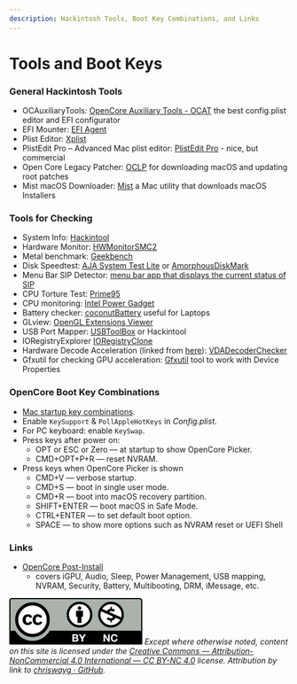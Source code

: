 ```yaml
---
description: Hackintosh Tools, Boot Key Combinations, and Links
---
```


# Tools and Boot Keys

### General Hackintosh Tools

* OCAuxiliaryTool&#x73;_:_ [OpenCore Auxiliary Tools - OCAT](https://github.com/ic005k/QtOpenCoreConfig) the best config.plist editor and EFI configurator&#x20;
* EFI Mounter: [EFI Agent](https://github.com/benbaker76/EFI-Agent)
* Plist Editor: [Xplist](https://github.com/ic005k/Xplist)
* PlistEdit Pro – Advanced Mac plist editor: [PlistEdit Pro](https://www.fatcatsoftware.com/plisteditpro/) - nice, but commercial
* Open Core Legacy Patcher: [OCLP](https://github.com/dortania/OpenCore-Legacy-Patcher/releases/tag/2.1.2) for downloading macOS and updating root patches
* Mist macOS Downloader: [Mist](https://github.com/ninxsoft/Mist) a Mac utility that downloads macOS Installers

### Tools for Checking

* System Info: [Hackintool](https://github.com/headkaze/Hackintool)
* Hardware Monitor: [HWMonitorSMC2](https://github.com/CloverHackyColor/HWMonitorSMC2)
* Metal benchmark: [Geekbench](https://www.geekbench.com)
* Disk Speedtest: [AJA System Test Lite](https://www.aja.com/products/aja-system-test) or [AmorphousDiskMark](https://katsurashareware.com/amorphousdiskmark/)
* Menu Bar SIP Detector: [menu bar app that displays the current status of SIP](https://github.com/ITzTravelInTime/MenuBarSIPDetector)
* CPU Torture Test: [Prime95](https://www.mersenne.org/download/)
* CPU monitoring: [Intel Power Gadget](https://www.intel.com/content/www/us/en/developer/articles/tool/power-gadget.html)
* Battery checker: [coconutBattery](https://www.coconut-flavour.com/coconutbattery/) useful for Laptops
* GLview: [OpenGL Extensions Viewer](http://www.realtech-vr.com/home/glview)
* USB Port Mapper: [USBToolBox](https://github.com/USBToolBox/tool) or Hackintool
* IORegistryExplorer [IORegistryClone](https://github.com/khronokernel/IORegistryClone/blob/master/ioreg-302.zip)
* Hardware Decode Acceleration (linked from [here](https://dortania.github.io/OpenCore-Post-Install/universal/drm.html#testing-hardware-acceleration-and-decoding)): [VDADecoderChecker](https://i.applelife.ru/2019/05/451893_10.12_VDADecoderChecker.zip)&#x20;
* Gfxutil  for checking GPU acceleration: [Gfxutil](https://github.com/acidanthera/gfxutil/releases) tool to work with Device Properties

### OpenCore Boot Key Combinations

* [Mac startup key combinations](https://support.apple.com/en-us/HT201255).
* Enable `KeySupport` & `PollAppleHotKeys` in _Config.plist_.
* For PC keyboard: enable `KeySwap`.
* Press keys after power on:
  * OPT or ESC or Zero — at startup to show OpenCore Picker.
  * CMD+OPT+P+R — reset NVRAM.
* Press keys when OpenCore Picker is shown
  * CMD+V — verbose startup.
  * CMD+S — boot in single user mode.
  * CMD+R — boot into macOS recovery partition.
  * SHIFT+ENTER  — boot macOS in Safe Mode.
  * CTRL+ENTER  — to set default boot option.
  * SPACE  — to show more options such as NVRAM reset or UEFI Shell

### Links

* [OpenCore Post-Install](https://dortania.github.io/OpenCore-Post-Install/)
  * covers iGPU, Audio, Sleep, Power Management, USB mapping, NVRAM, Security, Battery, Multibooting, DRM, iMessage, etc.

![](../images/by-nc-license.svg) _Except where otherwise noted, content on this site is licensed under the_ [_Creative Commons — Attribution-NonCommercial 4.0 International — CC BY-NC 4.0_](https://creativecommons.org/licenses/by-nc/4.0/) _license. Attribution by link to_ [_chriswayg · GitHub_](https://github.com/chriswayg)_._
